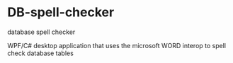 DB-spell-checker
================

database spell checker

WPF/C# desktop application that uses the microsoft WORD interop to spell check database tables